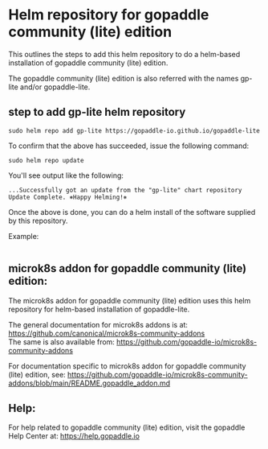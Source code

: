 # Helm repository for gopaddle community (lite) edition

This outlines the steps to add this helm repository to do a helm-based
installation of gopaddle community (lite) edition.

The gopaddle community (lite) edition is also referred with the names
gp-lite and/or gopaddle-lite.

## step to add gp-lite helm repository
```
sudo helm repo add gp-lite https://gopaddle-io.github.io/gopaddle-lite
```

To confirm that the above has succeeded, issue the following command:
```
sudo helm repo update
```

You'll see output like the following:
```
...Successfully got an update from the "gp-lite" chart repository
Update Complete. ⎈Happy Helming!⎈
```

Once the above is done, you can do a helm install of the software supplied
by this repository.

Example:
```
```

## microk8s addon for gopaddle community (lite) edition:

The microk8s addon for gopaddle community (lite) edition uses this helm
repository for helm-based installation of gopaddle-lite.

The general documentation for microk8s addons is at:
https://github.com/canonical/microk8s-community-addons  
The same is also available from:
https://github.com/gopaddle-io/microk8s-community-addons
  
For documentation specific to microk8s addon for gopaddle community (lite)
edition, see:
https://github.com/gopaddle-io/microk8s-community-addons/blob/main/README.gopaddle_addon.md

## Help:

For help related to gopaddle community (lite) edition, visit the gopaddle Help Center at:
     https://help.gopaddle.io
